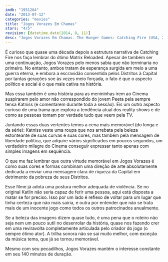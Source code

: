 ```yaml
---
imdb: "1951264"
date: "2013-07-12"
categories: "movies"
title: "Jogos Vorazes Em Chamas"
stars: "4/5"
revision: [datetime.date(2014, 8, 11)]
desc: "Jogos Vorazes Em Chamas. The Hunger Games: Catching Fire (USA, 2013). Dirigido por Francis Lawrence. Escrito por Simon Beaufoy, Michael Arndt, Suzanne Collins. Com Jennifer Lawrence, Liam Hemsworth, Jack Quaid, Taylor St. Clair, Sandra Ellis Lafferty, Woody Harrelson, Josh Hutcherson, Paula Malcomson, Willow Shields."
---
```

É curioso que quase uma década depois a estrutura narrativa de Catching Fire nos faça lembrar do ótimo Matrix Reloaded. Apesar de também ser uma continuação, Jogos Vorazes pelo menos sabia que não terminaria no primeiro. No entanto, ambos tratam de esperança surgida em meio a uma guerra eterna, e embora a escravidão consentida pelos Distritos à Capital por tantas gerações soe às vezes meio forçada, o fato é que o aspecto político e social é o que mais cativa na história.

Mas essa também é uma história para as menininhas irem ao Cinema suspirarem pelo amor não correspondido do jovem Peeta pela sempre tensa Katniss (e comentarem durante toda a sessão). Eis um outro aspecto curioso de uma trama que explora a tendência atual dos reality shows e de como as pessoas tomam por verdade tudo que veem pela TV.

Juntando essas duas vertentes temos a cena mais memorável (do longa e da série): Katniss veste uma roupa que nos arrebata pela beleza estonteante de suas curvas e suas cores, mas também pela mensagem de liberdade política, que adquire vários significados em poucos segundos, um verdadeiro milagre do Cinema conseguir expressar tanto apenas com simples imagens em sequência.

O que me faz lembrar que outra virtude memorável em Jogos Vorazes é como suas cores e formas combinam uma direção de arte absolutamente dedicada a enviar uma mensagem clara de riqueza da Capital em detrimento da pobreza de seus Distritos.

Esse filme já adota uma postura melhor adequada de violência. Se no original Katlin não seria capaz de ferir uma pessoa, aqui está disposta a matar se for preciso. Isso por um lado é reflexo de voltar para um lugar que tinha certeza que não mais sairia, e outra por entender que não se trata mais de um inocente jogo como todos os outros patrocinados anualmente.

Se a beleza das imagens dizem quase tudo, é uma pena que o roteiro não seja nem um pouco sutil no desenrolar da história, quase nos fazendo crer em uma reviravolta completamente articulada pelo criador do jogo (o sempre ótimo ator). A trilha sonora não se sai muito melhor, com exceção da música tema, que já se tornou memorável.

Mesmo com seu pecadilhos, Jogos Vorazes mantém o interesse constante em seu 140 minutos de duração.
